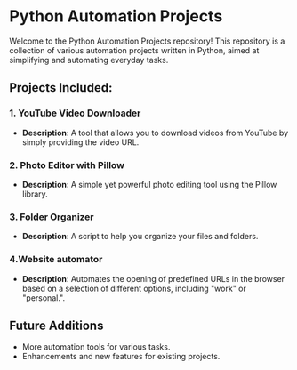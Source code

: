 # Python Automation Projects

Welcome to the Python Automation Projects repository! This repository is a collection of various automation projects written in Python, aimed at simplifying and automating everyday tasks.

## Projects Included:

### 1. YouTube Video Downloader
- **Description**: A tool that allows you to download videos from YouTube by simply providing the video URL.

### 2. Photo Editor with Pillow
- **Description**: A simple yet powerful photo editing tool using the Pillow library.

### 3. Folder Organizer
- **Description**: A script to help you organize your files and folders.

### 4.Website automator
- **Description**: Automates the opening of predefined URLs in the browser based on a selection of different options, including "work" or "personal.".

## Future Additions
- More automation tools for various tasks.
- Enhancements and new features for existing projects.
